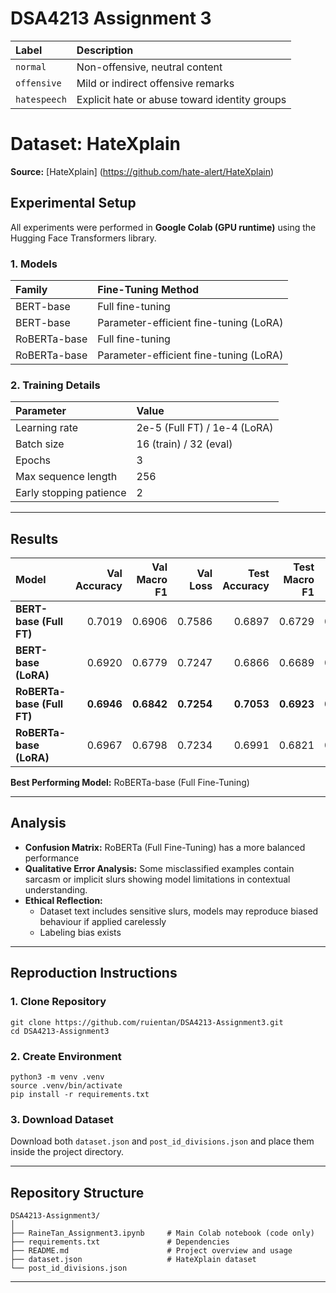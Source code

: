 # DSA4213 Assignment 3

| Label | Description |
|:------|:------------|
| `normal` | Non-offensive, neutral content |
| `offensive` | Mild or indirect offensive remarks |
| `hatespeech` | Explicit hate or abuse toward identity groups |

# Dataset: HateXplain
**Source:** [HateXplain] (https://github.com/hate-alert/HateXplain) 

## Experimental Setup
All experiments were performed in **Google Colab (GPU runtime)** using the Hugging Face Transformers library.

### 1. Models
| Family | Fine-Tuning Method |
|:--------|:------------------|
| BERT-base | Full fine-tuning |
| BERT-base | Parameter-efficient fine-tuning (LoRA) |
| RoBERTa-base | Full fine-tuning |
| RoBERTa-base | Parameter-efficient fine-tuning (LoRA) |

### 2. Training Details
| Parameter | Value |
|:-----------|:------|
| Learning rate | 2e-5 (Full FT) / 1e-4 (LoRA) |
| Batch size | 16 (train) / 32 (eval) |
| Epochs | 3 |
| Max sequence length | 256 |
| Early stopping patience | 2 |

---

## Results
| Model | Val Accuracy | Val Macro F1 | Val Loss | Test Accuracy | Test Macro F1 | Test Loss |
|:------|-------------:|-------------:|---------:|--------------:|--------------:|----------:|
| **BERT-base (Full FT)** | 0.7019 | 0.6906 | 0.7586 | 0.6897 | 0.6729 | 0.7821 |
| **BERT-base (LoRA)** | 0.6920 | 0.6779 | 0.7247 | 0.6866 | 0.6689 | 0.7155 |
| **RoBERTa-base (Full FT)** | **0.6946** | **0.6842** | **0.7254** | **0.7053** | **0.6923** | **0.7166** |
| **RoBERTa-base (LoRA)** | 0.6967 | 0.6798 | 0.7234 | 0.6991 | 0.6821 | 0.7228 |

**Best Performing Model:** RoBERTa-base (Full Fine-Tuning)

---

## Analysis 
* **Confusion Matrix:** RoBERTa (Full Fine-Tuning) has a more balanced performance 
* **Qualitative Error Analysis:** Some misclassified examples contain sarcasm or implicit slurs showing  model limitations in contextual understanding.
* **Ethical Reflection:**
    * Dataset text includes sensitive slurs, models may reproduce biased behaviour if applied carelessly
    * Labeling bias exists

---

## Reproduction Instructions
### 1. Clone Repository
```
git clone https://github.com/ruientan/DSA4213-Assignment3.git
cd DSA4213-Assignment3
```

### 2. Create Environment
```
python3 -m venv .venv
source .venv/bin/activate
pip install -r requirements.txt
```

### 3. Download Dataset
Download both `dataset.json` and `post_id_divisions.json` and place them inside the project directory.

---

## Repository Structure
```
DSA4213-Assignment3/
│
├── RaineTan_Assignment3.ipynb     # Main Colab notebook (code only)
├── requirements.txt               # Dependencies
├── README.md                      # Project overview and usage
├── dataset.json                   # HateXplain dataset 
└── post_id_divisions.json
```

---
